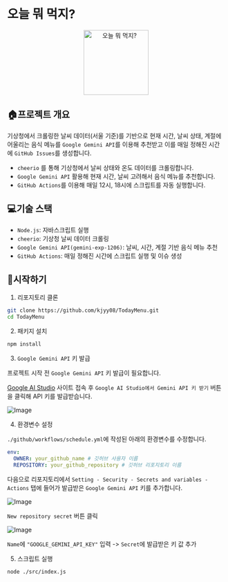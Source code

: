 # 오늘 뭐 먹지?

<p align="center">
    <img src="https://github.com/user-attachments/assets/1c872de6-66e4-4788-b514-a91bfc2ba837" alt="오늘 뭐 먹지?" width="150" height="150">
</p>

## 🏠프로젝트 개요

기상청에서 크롤링한 날씨 데이터(서울 기준)를 기반으로 현재 시간, 날씨 상태, 계절에 어울리는 음식 메뉴를 `Google Gemini API`를 이용해 추천받고 이를 매일 정해진 시간에 `GitHub Issues`를 생성합니다.

- `cheerio` 를 통해 기상청에서 날씨 상태와 온도 데이터를 크롤링합니다.
- `Google Gemini API` 활용해 현재 시간, 날씨 고려해서 음식 메뉴를 추천합니다.
- `GitHub Actions`를 이용해 매일 12시, 18시에 스크립트를 자동 실행합니다.

## 💻기술 스택

- `Node.js`: 자바스크립트 실행
- `cheerio`: 기상청 날씨 데이터 크롤링
- `Google Gemini API(gemini-exp-1206)`: 날씨, 시간, 계절 기반 음식 메뉴 추천
- `GitHub Actions`: 매일 정해진 시간에 스크립트 실행 및 이슈 생성

## 🚀시작하기

1. 리포지토리 클론

```bash
git clone https://github.com/kjyy08/TodayMenu.git
cd TodayMenu
```

2. 패키지 설치

```bash
npm install
```

3. `Google Gemini API` 키 발급

프로젝트 시작 전 `Google Gemini API` 키 발급이 필요합니다.

[Google AI Studio](https://ai.google.dev/gemini-api/docs/api-key?hl=ko) 사이트 접속 후 `Google AI Studio에서 Gemini API 키 받기` 버튼을 클릭해 API 키를 발급받습니다.

![Image](https://github.com/user-attachments/assets/a8a0fef0-9a34-45e2-86f3-794480ebc8c2)

4. 환경변수 설정

`./github/workflows/schedule.yml`에 작성된 아래의 환경변수를 수정합니다.

```yml
env:
  OWNER: your_github_name # 깃허브 사용자 이름
  REPOSITORY: your_github_repository # 깃허브 리포지토리 이름
```

다음으로 리포지토리에서 `Setting - Security - Secrets and variables - Actions` 탭에 들어가 발급받은 `Google Gemini API` 키를 추가합니다.

![Image](https://github.com/user-attachments/assets/a97492d0-a029-47bb-a3da-5fb0fd036626)

`New repository secret` 버튼 클릭

![Image](https://github.com/user-attachments/assets/b346fe9d-b65f-4b90-824e-945a859cbba0)

`Name`에 `"GOOGLE_GEMINI_API_KEY"` 입력 -> `Secret`에 발급받은 키 값 추가

5. 스크립트 실행

```bash
node ./src/index.js
```
